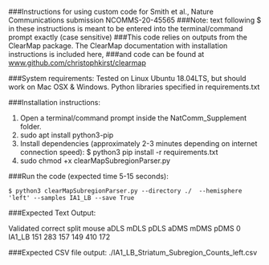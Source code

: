 ###Instructions for using custom code for Smith et al., Nature Communications submission NCOMMS-20-45565
###Note: text following $ in these instructions is meant to be entered into the terminal/command prompt exactly (case sensitive) 
###This code relies on outputs from the ClearMap package. The ClearMap documentation with installation instructions is included here,
###and code can be found at www.github.com/christophkirst/clearmap

###System requirements:
Tested on Linux Ubuntu 18.04LTS, but should work on Mac OSX & Windows.
Python libraries specified in requirements.txt

###Installation instructions:
1) Open a terminal/command prompt inside the NatComm_Supplement folder.
2) sudo apt install python3-pip
2) Install dependencies (approximately 2-3 minutes depending on internet connection speed):
    $ python3 pip install -r requirements.txt
3) sudo chmod +x clearMapSubregionParser.py

###Run the code (expected time 5-15 seconds):

    $ python3 clearMapSubregionParser.py --directory ./  --hemisphere 'left' --samples IA1_LB --save True

###Expected Text Output:

Validated correct split
    mouse  aDLS  mDLS  pDLS  aDMS  mDMS  pDMS
0  IA1_LB   151   283   157   149   410   172

###Expected CSV file output: 
./IA1_LB_Striatum_Subregion_Counts_left.csv
